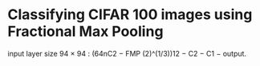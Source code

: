 # Classifying CIFAR 100 images using Fractional Max Pooling 


input layer size 94 × 94 : (64nC2 − FMP (2)^(1/3))12 − C2 − C1 − output.
